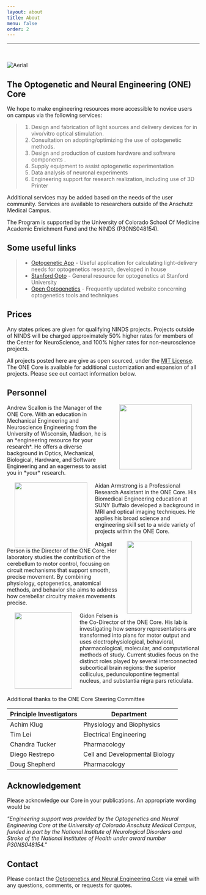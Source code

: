 ```yaml
---
layout: about
title: About
menu: false
order: 2
---
```

<!--author-->
---
<br><br>
    ![Aerial](/ONECoreSite/assets/img/Aerial.jpg "Aerial")

## The Optogenetic and Neural Engineering (ONE) Core
We hope to make engineering resources more accessible to novice users on campus via the following services:

> 1) Design and fabrication of light sources and delivery devices for in vivo/vitro optical stimulation. <br/>
> 2) Consultation on adopting/optimizing the use of optogenetic methods. <br/>
> 3) Design and production of custom hardware and software components .<br/>
> 4) Supply equipment to assist optogenetic experimentation <br/>
> 5) Data analysis of neuronal experiments <br/>
> 6) Engineering support for research realization, including use of 3D Printer

Additional services may be added based on the needs of the user community.
Services are available to researchers outside of the Anschutz Medical Campus.

The Program is supported by the University of Colorado School Of Medicine Academic Enrichment Fund and the NINDS (P30NS048154).


## Some useful links
>* [Optogenetic App](http://www.optogeneticsapp.com/ "Opto App") - Useful application for calculating light-delivery needs
for optogenetics research, developed in house
>* [Stanford Opto](http://www.stanford.edu/group/dlab/optogenetics/ "Stanford") - General resource for optogenetics at Stanford University
>* [Open Optogenetics](http://www.openoptogenetics.org/ "Open Opto") - Frequently updated website concerning optogenetics tools and techniques​

## Prices
Any states prices are given for qualifying NINDS projects. Projects outside of NINDS will be charged approximately 50% higher rates for members of the Center for NeuroScience, and 100% higher rates for non-neuroscience projects.

All projects posted here are give as open sourced, under the [MIT License](http://www.LINKTOTHEMITLICENSE.com). The ONE Core is available for additional
customization and expansion of all projects. Please see out contact information below.
​
## Personnel
<img style="float: right; width:190px;height:170px;" src="/ONECoreSite/assets/img/Physiology_Biophysics.CC33.jpg" hspace="20">
Andrew Scallon is the Manager of the ONE Core. With an education in Mechanical Engineering and Neuroscience Engineering from the University of Wisconsin, Madison, he is an *engineering resource for your research*. He offers a diverse background in Optics, Mechanical, Biological, Hardware, and Software Engineering and an eagerness to assist you in *your* research.
<br>
<br>

<img style="float: left; width:190px;height:170px;" src="/ONECoreSite/assets/img/Aidan3.png" hspace="20">
Aidan Armstrong is a Professional Research Assistant in the ONE Core. His Biomedical Engineering education at SUNY Buffalo developed a background in MRI and optical imaging techniques. He applies his broad science and engineering skill set to a wide variety of projects within the ONE Core.
<br>
<br>

<img style="float: right; width:170px;height:190px;" src="/ONECoreSite/assets/img/Person_headshot1.jpg" hspace="20">
 Abigail Person is the Director of the ONE Core. Her laboratory studies the contribution of the cerebellum to motor control, focusing on circuit mechanisms that support smooth, precise movement. By combining physiology, optogenetics, anatomical methods, and behavior she aims to address how cerebellar circuitry makes movements precise.
 <br>
 <br>

<img style="float: left; width:150px;height:200px;" src="/ONECoreSite/assets/img/felsen.jpg" hspace="20">
Gidon Felsen is the Co-Director of the ONE Core. His lab is investigating how sensory representations are transformed into plans for motor output and uses electrophysiological, behavioral, pharmacological, molecular, and computational methods of study. Current studies focus on the distinct roles played by several interconnected subcortical brain regions: the superior colliculus, pedunculopontine tegmental nucleus, and substantia nigra pars reticulata.
<br>
<br>

Additional thanks to the ONE Core Steering Committee

Principle Investigators	 | ​Department
--- | ---
​Achim Klug	| ​Physiology and Biophysics​
​Tim Lei​ |	​Electrical Engineering
Chandra Tucker | Pharmacology
​Diego Restrepo | Cell and Developmental Biology
Doug Shepherd | Pharmacology

## Acknowledgement
Please acknowledge our Core in your publications. An appropriate wording would be

*"Engineering support was provided by the Optogenetics and Neural Engineering Core at the University of Colorado Anschutz Medical Campus, funded in part by the National Institute of Neurological Disorders and Stroke of the National Institutes of Health under award number P30NS048154."*

## Contact
Please contact the [Optogenetics and Neural Engineering Core](/ONECoreSite/about/) via [email](mailto:neuralengineering@ucdenver.edu) with any questions, comments, or requests for quotes.
